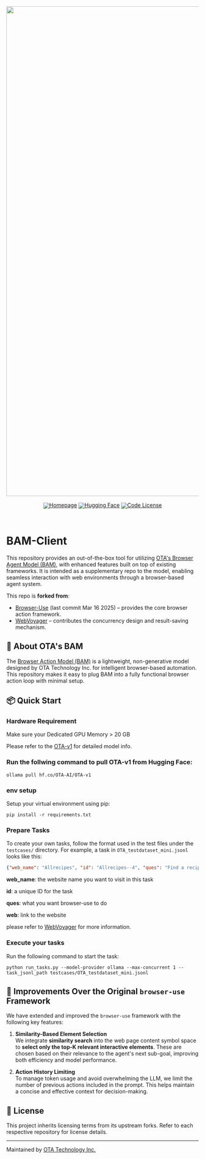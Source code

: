 <!-- markdownlint-disable first-line-h1 -->
<!-- markdownlint-disable html -->
<!-- markdownlint-disable no-duplicate-header -->

<div align="center">
  <img width="1280" alt="beholder-tool-kit-long" src="https://github.com/user-attachments/assets/6179e165-259a-432a-bf86-fb1b57eebcb4" />
</div>
<br>
<div align="center" style="line-height: 1;">
  <a href="https://www.otatech.ai/ota-agent"><img alt="Homepage"
    src="https://img.shields.io/badge/Home-Page-blue"/></a>
  <a href="https://huggingface.co/OTA-AI/OTA-v1"><img alt="Hugging Face"
    src="https://img.shields.io/badge/%F0%9F%A4%97%20Hugging%20Face-OTA%20AI-ffc107?color=ffc107&logoColor=white"/></a>
  <a href="https://github.com/OTA-Tech-AI/BAM-Client/blob/main/LICENSE"><img alt="Code License"
    src="https://img.shields.io/badge/Code_License-MIT-f5de53?&color=f5deff"/></a>
  <br><br><br>
</div>

# BAM-Client

This repository provides an out-of-the-box tool for utilizing [OTA's Browser Agent Model (BAM)](https://github.com/OTA-Tech-AI/OTA-v1), with enhanced features built on top of existing frameworks. It is intended as a supplementary repo to the model, enabling seamless interaction with web environments through a browser-based agent system.

This repo is **forked from**:

- [Browser-Use](https://github.com/browser-use/browser-use) (last commit Mar 16 2025) – provides the core browser action framework.
- [WebVoyager](https://github.com/MinorJerry/WebVoyager) – contributes the concurrency design and result-saving mechanism.

## 🧠 About OTA's BAM

The [Browser Action Model (BAM)](https://github.com/OTA-Tech-AI/OTA-v1) is a lightweight, non-generative model designed by OTA Technology Inc. for intelligent browser-based automation. This repository makes it easy to plug BAM into a fully functional browser action loop with minimal setup.

## 📦 Quick Start

### Hardware Requirement

Make sure your Dedicated GPU Memory > 20 GB 

Please refer to the [OTA-v1](https://github.com/OTA-Tech-AI/OTA-v1) for detailed model info.

### Run the follwing command to pull OTA-v1 from Hugging Face:

```
ollama pull hf.co/OTA-AI/OTA-v1
```

### env setup
Setup your virtual environment using pip:

```
pip install -r requirements.txt
```

### Prepare Tasks

To create your own tasks, follow the format used in the test files under the `testcases/` directory. For example, a task in `OTA_testdataset_mini.jsonl` looks like this:

```json
{"web_name": "Allrecipes", "id": "Allrecipes--4", "ques": "Find a recipe for Baked Salmon that takes less than 30 minutes to prepare and has at least a 4 star rating based on user reviews.", "web": "https://www.allrecipes.com/"}
```

**web_name**: the website name you want to visit in this task

**id**: a unique ID for the task

**ques**: what you want browser-use to do

**web**: link to the website

please refer to [WebVoyager](https://github.com/MinorJerry/WebVoyager) for more information.

### Execute your tasks
Run the following command to start the task:

```
python run_tasks.py --model-provider ollama --max-concurrent 1 --task_jsonl_path testcases/OTA_testdataset_mini.jsonl
```


## 🔧 Improvements Over the Original `browser-use` Framework

We have extended and improved the `browser-use` framework with the following key features:

1. **Similarity-Based Element Selection**  
   We integrate **similarity search** into the web page content symbol space to **select only the top-K relevant interactive elements**. These are chosen based on their relevance to the agent's next sub-goal, improving both efficiency and model performance.

2. **Action History Limiting**  
   To manage token usage and avoid overwhelming the LLM, we limit the number of previous actions included in the prompt. This helps maintain a concise and effective context for decision-making.


## 📝 License

This project inherits licensing terms from its upstream forks. Refer to each respective repository for license details.

---

Maintained by [OTA Technology Inc.](https://www.otatech.ai/ota-agent)
